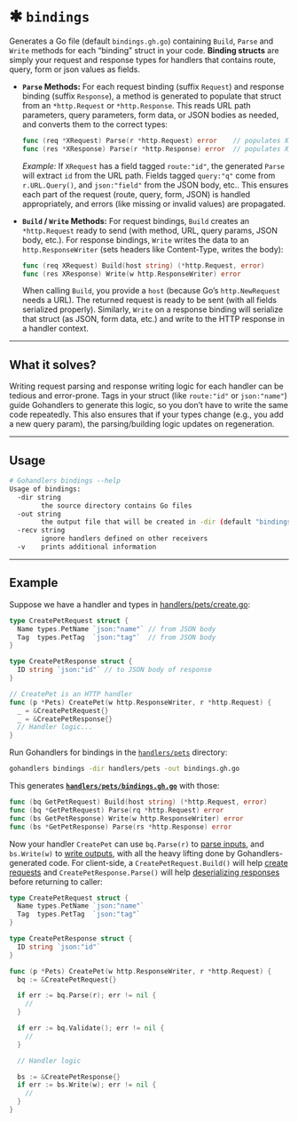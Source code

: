 # ✱ `bindings`

Generates a Go file (default `bindings.gh.go`) containing `Build`, `Parse` and `Write` methods for each “binding” struct in your code. **Binding structs** are simply your request and response types for handlers that contains route, query, form or json values as fields.

-   **`Parse` Methods:** For each request binding (suffix `Request`) and response binding (suffix `Response`), a method is generated to populate that struct from an `*http.Request` or `*http.Response`. This reads URL path parameters, query parameters, form data, or JSON bodies as needed, and converts them to the correct types:

    ```go
    func (req *XRequest) Parse(r *http.Request) error    // populates XRequest from HTTP request
    func (res *XResponse) Parse(r *http.Response) error  // populates XResponse from HTTP response
    ```

    _Example:_ If `XRequest` has a field tagged `route:"id"`, the generated `Parse` will extract `id` from the URL path. Fields tagged `query:"q"` come from `r.URL.Query()`, and `json:"field"` from the JSON body, etc.. This ensures each part of the request (route, query, form, JSON) is handled appropriately, and errors (like missing or invalid values) are propagated.

-   **`Build` / `Write` Methods:** For request bindings, `Build` creates an `*http.Request` ready to send (with method, URL, query params, JSON body, etc.). For response bindings, `Write` writes the data to an `http.ResponseWriter` (sets headers like Content-Type, writes the body):

    ```go
    func (req XRequest) Build(host string) (*http.Request, error)
    func (res XResponse) Write(w http.ResponseWriter) error
    ```

    When calling `Build`, you provide a `host` (because Go’s `http.NewRequest` needs a URL). The returned request is ready to be sent (with all fields serialized properly). Similarly, `Write` on a response binding will serialize that struct (as JSON, form data, etc.) and write to the HTTP response in a handler context.

---

## What it solves?

Writing request parsing and response writing logic for each handler can be tedious and error-prone. Tags in your struct (like `route:"id"` or `json:"name"`) guide Gohandlers to generate this logic, so you don’t have to write the same code repeatedly. This also ensures that if your types change (e.g., you add a new query param), the parsing/building logic updates on regeneration.

---

## Usage

```sh
# Gohandlers bindings --help
Usage of bindings:
  -dir string
        the source directory contains Go files
  -out string
        the output file that will be created in -dir (default "bindings.gh.go")
  -recv string
        ignore handlers defined on other receivers
  -v    prints additional information
```

---

## Example

Suppose we have a handler and types in [handlers/pets/create.go](https://github.com/ufukty/gohandlers-petstore/handlers/pets/create.go):

```go
type CreatePetRequest struct {
  Name types.PetName `json:"name"` // from JSON body
  Tag  types.PetTag  `json:"tag"`  // from JSON body
}

type CreatePetResponse struct {
  ID string `json:"id"` // to JSON body of response
}

// CreatePet is an HTTP handler
func (p *Pets) CreatePet(w http.ResponseWriter, r *http.Request) {
  _ = &CreatePetRequest{}
  _ = &CreatePetResponse{}
  // Handler logic...
}
```

Run Gohandlers for bindings in the [`handlers/pets`](https://github.com/ufukty/gohandlers-petstore/tree/main/handlers/pets) directory:

```bash
gohandlers bindings -dir handlers/pets -out bindings.gh.go
```

This generates [**`handlers/pets/bindings.gh.go`**](https://github.com/ufukty/gohandlers-petstore/blob/main/handlers/pets/bindings.gh.go) with those:

```go
func (bq GetPetRequest) Build(host string) (*http.Request, error)
func (bq *GetPetRequest) Parse(rq *http.Request) error
func (bs GetPetResponse) Write(w http.ResponseWriter) error
func (bs *GetPetResponse) Parse(rs *http.Response) error
```

Now your handler `CreatePet` can use `bq.Parse(r)` to [parse inputs](https://github.com/ufukty/gohandlers-petstore/blob/280eff72d24d32f5d61b32361653de906cd639bd/handlers/pets/create.go#L21), and `bs.Write(w)` to [write outputs](https://github.com/ufukty/gohandlers-petstore/blob/280eff72d24d32f5d61b32361653de906cd639bd/handlers/pets/create.go#L32), with all the heavy lifting done by Gohandlers-generated code. For client-side, a `CreatePetRequest.Build()` will help [create requests](https://github.com/ufukty/gohandlers-petstore/blob/280eff72d24d32f5d61b32361653de906cd639bd/client/client.gh.go#L28) and `CreatePetResponse.Parse()` will help [deserializing responses](https://github.com/ufukty/gohandlers-petstore/blob/280eff72d24d32f5d61b32361653de906cd639bd/client/client.gh.go#L40) before returning to caller:

```go
type CreatePetRequest struct {
  Name types.PetName `json:"name"`
  Tag  types.PetTag  `json:"tag"`
}

type CreatePetResponse struct {
  ID string `json:"id"`
}

func (p *Pets) CreatePet(w http.ResponseWriter, r *http.Request) {
  bq := &CreatePetRequest{}

  if err := bq.Parse(r); err != nil {
    //
  }

  if err := bq.Validate(); err != nil {
    //
  }

  // Handler logic

  bs := &CreatePetResponse{}
  if err := bs.Write(w); err != nil {
    //
  }
}
```
